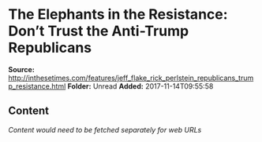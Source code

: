 # The Elephants in the Resistance: Don’t Trust the Anti-Trump Republicans

**Source:** http://inthesetimes.com/features/jeff_flake_rick_perlstein_republicans_trump_resistance.html
**Folder:** Unread
**Added:** 2017-11-14T09:55:58




## Content
*Content would need to be fetched separately for web URLs*
